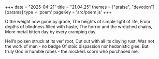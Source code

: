 +++
date = "2025-04-21"
title = "21.04.25"
themes = ["praise", "devotion"]
[params]
  type = 'poem'
  pageKey = 'src/poem.js'
+++

O the weight now gone by grace,
The heights of simple light of life,
From depths of blindness filled with haste,
The horror and the wretched chains,
More metal bitten day by every cramping day.

Hell's poisen struck at its ver' root,
Cut out with all its cloying rust,
Was not the work of man - no badge
Of stoic dispassion nor hedonistic glee,
But truly God in humble robes - the mockers scorn who purchased me.
